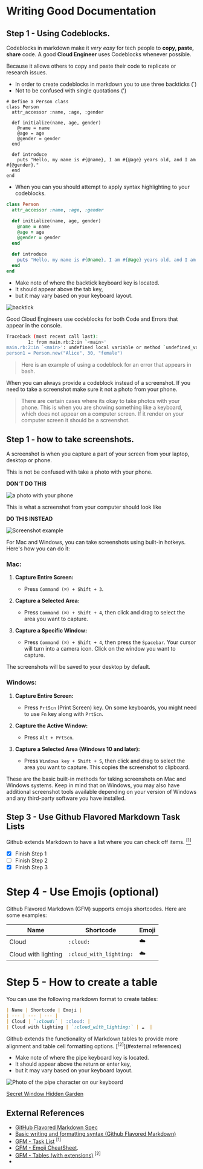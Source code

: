 # Writing Good Documentation

## Step 1 - Using Codeblocks.

Codeblocks in markdown make it *very easy* for tech people to **copy, paste, share** code. 
A good __Cloud Engineer__ uses Codeblocks whenever possible.

Because it  allows others to copy and paste their code to replicate or research issues.


- In order to create codeblocks in markdown you to use three backticks (`)
- Not to be confused with single quotations (')

```
# Define a Person class
class Person
  attr_accessor :name, :age, :gender

  def initialize(name, age, gender)
    @name = name
    @age = age
    @gender = gender
  end

  def introduce
    puts "Hello, my name is #{@name}, I am #{@age} years old, and I am #{@gender}."
  end
end
```

- When you can you should attempt to apply syntax highlighting to your codeblocks.

```ruby
class Person
  attr_accessor :name, :age, :gender

  def initialize(name, age, gender)
    @name = name
    @age = age
    @gender = gender
  end

  def introduce
    puts "Hello, my name is #{@name}, I am #{@age} years old, and I am #{@gender}."
  end
end
```

- Make note of where the backtick keyboard key is located.
- It should appear above the tab key,
- but it may vary based on your keyboard layout.

![backtick](https://github.com/awkamara/github-docs-example-24/assets/145500282/f2f52076-7638-4ce3-85f0-f12b93122861)


Good Cloud Engineers use codeblocks for both Code and Errors that appear in the console.

```bash
Traceback (most recent call last):
        1: from main.rb:2:in `<main>'
main.rb:2:in `<main>': undefined local variable or method `undefined_variable' for main:Object (NameError)# Creating an instance of Person
person1 = Person.new("Alice", 30, "female")
```

> Here is an example of using a codeblock for an error that appears in bash.

When you can always provide a codeblock instead of a screenshot.
If you need to take a screenshot make sure it not a photo from your phone.

> There are certain cases where its okay to take photos with your phone. This is when you are showing something like a keyboard, which does not appear on a computer screen. If it render on your computer screen it should be a screenshot.

## Step 1 - how to take screenshots.

A screenshot is when you capture a part of your screen from your laptop, desktop or phone.

This is not be confused with take a photo with your phone.

**DON'T DO THIS**

![a photo with your phone ](assets/phone-photo.jpg)

This is what a screenshot from your computer should look like

**DO THIS INSTEAD**

![Screenshot example](Screenshot-example.png)

For Mac and Windows, you can take screenshots using built-in hotkeys. Here's how you can do it:

### Mac:

1. **Capture Entire Screen:**
   - Press `Command (⌘) + Shift + 3`.

2. **Capture a Selected Area:**
   - Press `Command (⌘) + Shift + 4`, then click and drag to select the area you want to capture.

3. **Capture a Specific Window:**
   - Press `Command (⌘) + Shift + 4`, then press the `Spacebar`. Your cursor will turn into a camera icon. Click on the window you want to capture.

The screenshots will be saved to your desktop by default.

### Windows:

1. **Capture Entire Screen:**
   - Press `PrtScn` (Print Screen) key. On some keyboards, you might need to use `Fn` key along with `PrtScn`.

2. **Capture the Active Window:**
   - Press `Alt + PrtScn`.

3. **Capture a Selected Area (Windows 10 and later):**
   - Press `Windows key + Shift + S`, then click and drag to select the area you want to capture. This copies the screenshot to clipboard.

These are the basic built-in methods for taking screenshots on Mac and Windows systems. Keep in mind that on Windows, you may also have additional screenshot tools available depending on your version of Windows and any third-party software you have installed.


## Step 3 - Use Github Flavored Markdown Task Lists

Github extends Markdown to have a list where you can check off items. [<sup>[1]</sup>](#external-references)
- [x] Finish Step 1
- [ ] Finish Step 2
- [x] Finish Step 3

# Step 4 - Use Emojis (optional)

Github Flavored Markdown (GFM) supports emojis shortcodes.
Here are some examples:

| Name | Shortcode | Emoji |
| --- | --- | --- |
| Cloud | `:cloud:` | ☁️ |
| Cloud with lighting | `:cloud_with_lighting:` | ☁️  |

# Step 5 - How to create a table


You can use the following markdown format to create tables:

```md
| Name | Shortcode | Emoji |
| --- | --- | --- |
| Cloud | `:cloud:` | :cloud: |
| Cloud with lighting | `:cloud_with_lighting:` | ☁️  |
```
Github extends the functionality of Markdown tables to provide more alignment and table cell formatting options. [<sup>[2]</sup>](#external references)


- Make note of where the pipe keyboard key is located.
- It should appear above the return or enter key,
- but it may vary based on your keyboard layout.
  
![Photo of the pipe character on our keyboard](assets/pipe-char.jpeg)

[Secret Window Hidden Garden](secret-window/hidden-garden.md)


## External References

- [GitHub Flavored Markdown Spec](https://github.github.com/gfm/) 
- [Basic writing and formatting syntax (Github Flavored Markdown)](https://docs.github.com/en/get-started/writing-on-github/getting-started-with-writing-and-formatting-on-github/basic-writing-and-formatting-syntax) 
- [GFM - Task List](https://docs.github.com/en/get-started/writing-on-github/getting-started-with-writing-and-formatting-on-github/basic-writing-and-formatting-syntax#task-lists) <sup>[1]</sup>
- [GFM - Emoji CheatSheet](https://github.com/ikatyang/emoji-cheat-sheet).
- [GFM - Tables (with extensions)](https://github.github.com/gfm/#tables-extension-) <sup>[2]</sup>
-  
